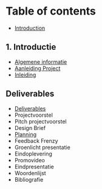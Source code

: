 # Table of contents

* [Introduction](README.md)

## 1. Introductie

* [Algemene informatie](1.-introductie/algemene-informatie.md)
* [Aanleiding Project](1.-introductie/aanleiding-project.md)
* [Inleiding](1.-introductie/inleiding.md)

## Deliverables

* [Deliverables](deliverables/deliverables.md)
* Projectvoorstel
* Pitch projectvoorstel
* Design Brief
* [Planning](deliverables/planning.md)
* Feedback Frenzy
* Groenlicht presentatie
* Eindoplevering
* Promovideo
* Eindpresentatie
* Woordenlijst
* Bibliografie

